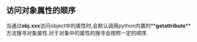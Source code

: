 ## 访问对象属性的顺序
当通过**obj.xxx**访问object中的属性时,会默认调用python内置的**__getattribute__**方法搜寻对象属性.对于对象中的属性的搜寻会按照一定的顺序.
